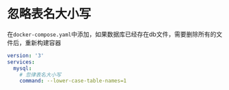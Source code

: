 # 忽略表名大小写
在`docker-compose.yaml`中添加，如果数据库已经存在db文件，需要删除所有的文件后，重新构建容器
```yaml
version: '3'
services:
  mysql:
    # 忽律表名大小写
    command: --lower-case-table-names=1
```
